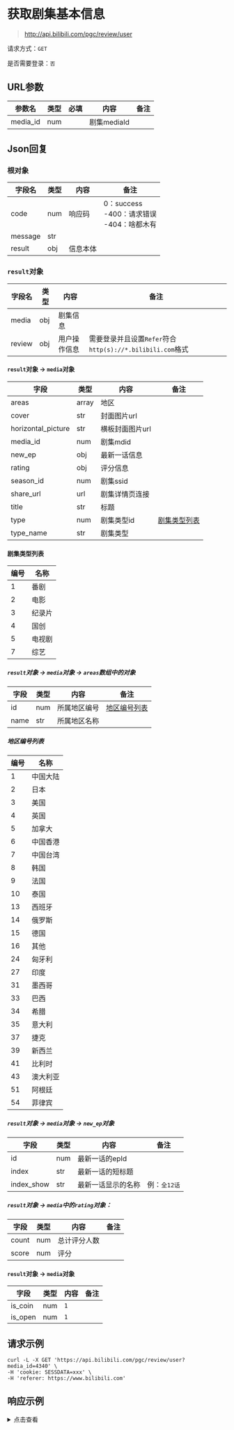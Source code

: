 # 获取剧集基本信息

> http://api.bilibili.com/pgc/review/user

请求方式：`GET`

是否需要登录：`否`

## URL参数

| 参数名      | 类型  | 必填  | 内容        | 备注  |
|----------|-----|-----|-----------|-----|
| media_id | num |     | 剧集mediaId |     |

## Json回复

### 根对象

| 字段名     | 类型  | 内容   | 备注                                    |
|---------|-----|------|---------------------------------------|
| code    | num | 响应码  | 0：success<br/>-400：请求错误<br/>-404：啥都木有 |
| message | str |      |                                       |
| result  | obj | 信息本体 |                                       |

### `result`对象

| 字段名    | 类型  | 内容     | 备注                                            |
|--------|-----|--------|-----------------------------------------------|
| media  | obj | 剧集信息   |                                               |
| review | obj | 用户操作信息 | 需要登录并且设置`Refer`符合`http(s)://*.bilibili.com`格式 |

#### `result`对象 -> `media`对象

| 字段                 | 类型    | 内容        | 备注                |
|--------------------|-------|-----------|-------------------|
| areas              | array | 地区        |                   |
| cover              | str   | 封面图片url   |                   |
| horizontal_picture | str   | 横板封面图片url |                   |
| media_id           | num   | 剧集mdid    |                   |
| new_ep             | obj   | 最新一话信息    |                   |
| rating             | obj   | 评分信息      |                   |
| season_id          | num   | 剧集ssid    |                   |
| share_url          | url   | 剧集详情页连接   |                   |
| title              | str   | 标题        |                   |
| type               | num   | 剧集类型id    | [剧集类型列表](#剧集类型列表) |
| type_name          | str   | 剧集类型      |                   |

#### 剧集类型列表

| 编号  | 名称  |
|-----|-----|
| 1   | 番剧  |
| 2   | 电影  |
| 3   | 纪录片 |
| 4   | 国创  |
| 5   | 电视剧 |
| 7   | 综艺  |

##### `result`对象 -> `media`对象 -> `areas`数组中的对象

| 字段   | 类型  | 内容     | 备注                |
|------|-----|--------|-------------------|
| id   | num | 所属地区编号 | [地区编号列表](#地区编号列表) |
| name | str | 所属地区名称 |                   |

##### 地区编号列表

| 编号  | 名称   |
|-----|------|
| 1   | 中国大陆 |
| 2   | 日本   |
| 3   | 美国   |
| 4   | 英国   |
| 5   | 加拿大  |
| 6   | 中国香港 |
| 7   | 中国台湾 |
| 8   | 韩国   |
| 9   | 法国   |
| 10  | 泰国   |
| 13  | 西班牙  |
| 14  | 俄罗斯  |
| 15  | 德国   |
| 16  | 其他   |
| 24  | 匈牙利  |
| 27  | 印度   |
| 31  | 墨西哥  |
| 33  | 巴西   |
| 34  | 希腊   |
| 35  | 意大利  |
| 37  | 捷克   |
| 39  | 新西兰  |
| 41  | 比利时  |
| 43  | 澳大利亚 |
| 51  | 阿根廷  |
| 54  | 菲律宾  |

##### `result`对象 -> `media`对象 -> `new_ep`对象

| 字段         | 类型  | 内容        | 备注       |
|------------|-----|-----------|----------|
| id         | num | 最新一话的epId |          |
| index      | str | 最新一话的短标题  |          |
| index_show | str | 最新一话显示的名称 | 例：`全12话` |

##### `result`对象 -> `media`中的`rating`对象：

| 字段    | 类型  | 内容     | 备注  |
|-------|-----|--------|-----|
| count | num | 总计评分人数 |     |
| score | num | 评分     |     |

#### `result`对象 -> `media`对象

| 字段      | 类型  | 内容  | 备注  |
|---------|-----|-----|-----|
| is_coin | num | `1` |     |
| is_open | num | `1` |     |

## 请求示例

```shell
curl -L -X GET 'https://api.bilibili.com/pgc/review/user?media_id=4340' \
-H 'cookie: SESSDATA=xxx' \
-H 'referer: https://www.bilibili.com'
```

## 响应示例

<details>
<summary>点击查看</summary>

```json
{
  "code": 0,
  "message": "success",
  "result": {
    "media": {
      "areas": [
        {
          "id": 2,
          "name": "日本"
        }
      ],
      "cover": "http://i0.hdslb.com/bfs/bangumi/image/9b2fadeebea37c5da20ec9215fc4056caee69584.jpg",
      "horizontal_picture": "http://i0.hdslb.com/bfs/bangumi/image/9b2fadeebea37c5da20ec9215fc4056caee69584.jpg",
      "media_id": 4340,
      "new_ep": {
        "id": 329015,
        "index": "13",
        "index_show": "全13话"
      },
      "rating": {
        "count": 42892,
        "score": 9.8
      },
      "season_id": 4340,
      "share_url": "https://www.bilibili.com/bangumi/media/md4340",
      "title": "中二病也要谈恋爱！",
      "type": 1,
      "type_name": "番剧"
    },
    "review": {
      "is_coin": 1,
      "is_open": 1
    }
  }
}
```
</details>